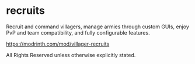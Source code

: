 # recruits
Recruit and command villagers, manage armies through custom GUIs, enjoy PvP and team compatibility, and fully configurable features.

https://modrinth.com/mod/villager-recruits

All Rights Reserved unless otherwise explicitly stated.

